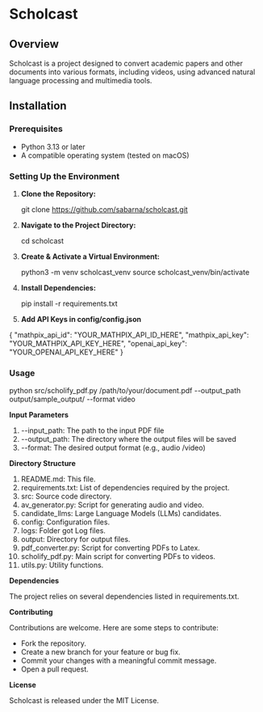 
# Scholcast

## Overview

Scholcast is a project designed to convert academic papers and other documents into various formats, including videos, using advanced natural language processing and multimedia tools.

## Installation

### Prerequisites

- Python 3.13 or later
- A compatible operating system (tested on macOS)

### Setting Up the Environment

1. **Clone the Repository:**
   
   git clone https://github.com/sabarna/scholcast.git

3. **Navigate to the Project Directory:**
   
    cd scholcast
4. **Create & Activate a Virtual Environment:**
   
    python3 -m venv scholcast_venv
    source scholcast_venv/bin/activate
5. **Install Dependencies:**
   
    pip install -r requirements.txt
6. **Add API Keys in config/config.json**
   
{
    "mathpix_api_id": "YOUR_MATHPIX_API_ID_HERE",
    "mathpix_api_key": "YOUR_MATHPIX_API_KEY_HERE",
    "openai_api_key": "YOUR_OPENAI_API_KEY_HERE"
}

     

### Usage

python src/scholify_pdf.py /path/to/your/document.pdf --output_path output/sample_output/ --format video

**Input Parameters**
1. --input_path: The path to the input PDF file
2. --output_path: The directory where the output files will be saved
3. --format: The desired output format (e.g., audio /video)

**Directory Structure**
   1. README.md: This file.
   2. requirements.txt: List of dependencies required by the project.
   3. src: Source code directory.
   4. av_generator.py: Script for generating audio and video.
   5. candidate_llms: Large Language Models (LLMs) candidates.
   6. config: Configuration files.
   7. logs: Folder got Log files.
   8. output: Directory for output files.
   9. pdf_converter.py: Script for converting PDFs to Latex.
   10. scholify_pdf.py: Main script for converting PDFs to videos.
   11. utils.py: Utility functions.

**Dependencies**

The project relies on several dependencies listed in requirements.txt.

**Contributing**

Contributions are welcome. Here are some steps to contribute:
- Fork the repository.
- Create a new branch for your feature or bug fix.
- Commit your changes with a meaningful commit message.
- Open a pull request.

**License**

Scholcast is released under the MIT License.
